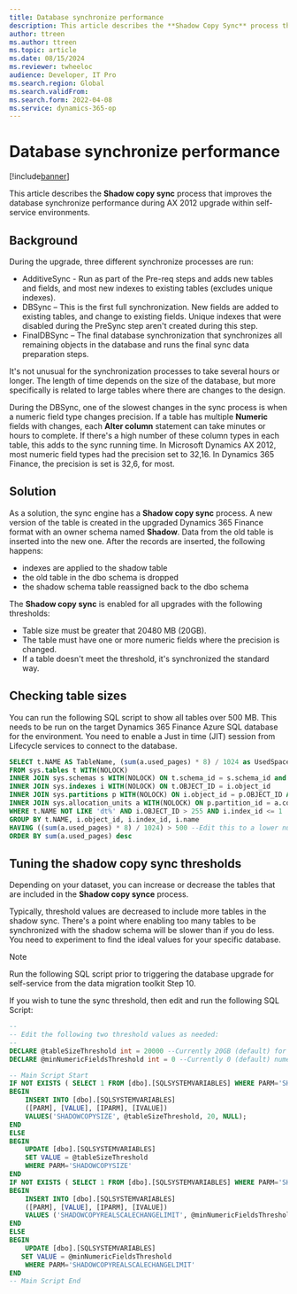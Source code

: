 ```yaml
---
title: Database synchronize performance 
description: This article describes the **Shadow Copy Sync** process that improves the database synchronize performance during an upgrade.
author: ttreen
ms.author: ttreen
ms.topic: article
ms.date: 08/15/2024
ms.reviewer: twheeloc
audience: Developer, IT Pro
ms.search.region: Global
ms.search.validFrom: 
ms.search.form: 2022-04-08
ms.service: dynamics-365-op
---
```


# Database synchronize performance 

[!include[banner](../includes/banner.md)]

This article describes the **Shadow copy sync** process that improves the database synchronize performance during AX 2012 upgrade within self-service environments.

## Background

During the upgrade, three different synchronize processes are run:

- AdditiveSync - Run as part of the Pre-req steps and adds new tables and fields, and most new indexes to existing tables (excludes unique indexes). 
- DBSync – This is the first full synchronization. New fields are added to existing tables, and change to existing fields. Unique indexes that were disabled during the PreSync step aren't created during this step.
- FinalDBSync – The final database synchronization that synchronizes all remaining objects in the database and runs the final sync data preparation steps.

It's not unusual for the synchronization processes to take several hours or longer. The length of time depends on the size of the database, but more specifically is related to large tables where there are changes to the design. 

During the DBSync, one of the slowest changes in the sync process is when a numeric field type changes precision. If a table has multiple **Numeric** fields with changes, each **Alter column** statement can take minutes or hours to complete. If there's a high number of these column types in each table, this adds to the sync running time. In Microsoft Dynamics AX 2012, most numeric field types had the precision set to 32,16. In Dynamics 365 Finance, the precision is set is 32,6, for most.

## Solution

As a solution, the sync engine has a **Shadow copy sync** process. A new version of the table is created in the upgraded Dynamics 365 Finance format with an owner schema named **Shadow**. Data from the old table is inserted into the new one. After the records are inserted, the following happens:
 - indexes are applied to the shadow table
 - the old table in the dbo schema is dropped
 - the shadow schema table reassigned back to the dbo schema

The **Shadow copy sync** is enabled for all upgrades with the following thresholds:
 - Table size must be greater that 20480 MB (20GB).
 - The table must have one or more numeric fields where the precision is changed.
 - If a table doesn't meet the threshold, it's synchronized the standard way.

## Checking table sizes

You can run the following SQL script to show all tables over 500 MB. This needs to be run on the target Dynamics 365 Finance Azure SQL database for the environment. You need to enable a Just in time (JIT) session from Lifecycle services to connect to the database.

```SQL
SELECT t.NAME AS TableName, (sum(a.used_pages) * 8) / 1024 as UsedSpaceMB
FROM sys.tables t WITH(NOLOCK)
INNER JOIN sys.schemas s WITH(NOLOCK) ON t.schema_id = s.schema_id and s.name = 'dbo'
INNER JOIN sys.indexes i WITH(NOLOCK) ON t.OBJECT_ID = i.object_id
INNER JOIN sys.partitions p WITH(NOLOCK) ON i.object_id = p.OBJECT_ID AND i.index_id = p.index_id
INNER JOIN sys.allocation_units a WITH(NOLOCK) ON p.partition_id = a.container_id
WHERE t.NAME NOT LIKE 'dt%' AND i.OBJECT_ID > 255 AND i.index_id <= 1
GROUP BY t.NAME, i.object_id, i.index_id, i.name
HAVING ((sum(a.used_pages) * 8) / 1024) > 500 --Edit this to a lower number if needed
ORDER BY sum(a.used_pages) desc
```

## Tuning the shadow copy sync thresholds

Depending on your dataset, you can increase or decrease the tables that are included in the **Shadow copy synce** process. 

Typically, threshold values are decreased to include more tables in the shadow sync. There's a point where enabling too many tables to be synchronized with the shadow schema will be slower than if you do less. You need to experiment to find the ideal values for your specific database. 

> [!NOTE]
> Run the following SQL script prior to triggering the database upgrade for self-service from the data migration toolkit Step 10.

If you wish to tune the sync threshold, then edit and run the following SQL Script:

```SQL
--
-- Edit the following two threshold values as needed:
--
DECLARE @tableSizeThreshold int = 20000 --Currently 20GB (default) for min table size
DECLARE @minNumericFieldsThreshold int = 0 --Currently 0 (default) numeric column change

-- Main Script Start
IF NOT EXISTS ( SELECT 1 FROM [dbo].[SQLSYSTEMVARIABLES] WHERE PARM='SHADOWCOPYSIZE' )
BEGIN
    INSERT INTO [dbo].[SQLSYSTEMVARIABLES] 
    ([PARM], [VALUE], [IPARM], [IVALUE])
    VALUES('SHADOWCOPYSIZE', @tableSizeThreshold, 20, NULL);
END
ELSE
BEGIN
    UPDATE [dbo].[SQLSYSTEMVARIABLES] 
    SET VALUE = @tableSizeThreshold
    WHERE PARM='SHADOWCOPYSIZE'
END
IF NOT EXISTS ( SELECT 1 FROM [dbo].[SQLSYSTEMVARIABLES] WHERE PARM='SHADOWCOPYREALSCALECHANGELIMIT' )
BEGIN
    INSERT INTO [dbo].[SQLSYSTEMVARIABLES]
    ([PARM], [VALUE], [IPARM], [IVALUE])
    VALUES ('SHADOWCOPYREALSCALECHANGELIMIT', @minNumericFieldsThreshold, 20, NULL);
END
ELSE
BEGIN
    UPDATE [dbo].[SQLSYSTEMVARIABLES]
   SET VALUE = @minNumericFieldsThreshold
    WHERE PARM='SHADOWCOPYREALSCALECHANGELIMIT'
END
-- Main Script End
```
